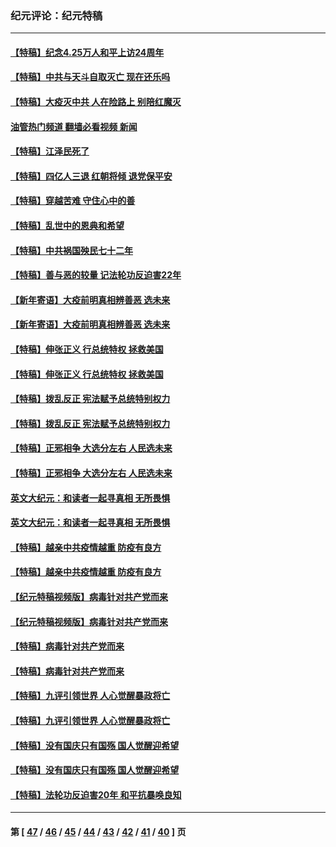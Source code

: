 ### 纪元评论：纪元特稿
---
#### [【特稿】纪念4.25万人和平上访24周年](../../pages/nsc424/n13980883.md?05110330) 
#### [【特稿】中共与天斗自取灭亡 现在还乐吗](../../pages/nsc424/n13897482.md?05110330) 
#### [【特稿】大疫灭中共 人在险路上 别陪红魔灭](../../pages/nsc424/n13890697.md?05110330) 
#### [油管热门频道 翻墙必看视频 新闻](ok?05110330)
#### [【特稿】江泽民死了](../../pages/nsc424/n13876300.md?05110330) 
#### [【特稿】四亿人三退 红朝将倾 退党保平安](../../pages/nsc424/n13794378.md?05110330) 
#### [【特稿】穿越苦难 守住心中的善](../../pages/nsc424/n13784979.md?05110330) 
#### [【特稿】乱世中的恩典和希望](../../pages/nsc424/n13734687.md?05110330) 
#### [【特稿】中共祸国殃民七十二年](../../pages/nsc424/n13272607.md?05110330) 
#### [【特稿】善与恶的较量 记法轮功反迫害22年](../../pages/nsc424/n13086597.md?05110330) 
#### [【新年寄语】大疫前明真相辨善恶 选未来](../../pages/nsc424/n12660855.md?05110330) 
#### [【新年寄语】大疫前明真相辨善恶 选未来](../../pages/nsc424/n12660855.md?05110330) 
#### [【特稿】伸张正义 行总统特权 拯救美国](../../pages/nsc424/n12616806.md?05110330) 
#### [【特稿】伸张正义 行总统特权 拯救美国](../../pages/nsc424/n12616806.md?05110330) 
#### [【特稿】拨乱反正 宪法赋予总统特别权力](../../pages/nsc424/n12598306.md?05110330) 
#### [【特稿】拨乱反正 宪法赋予总统特别权力](../../pages/nsc424/n12598306.md?05110330) 
#### [【特稿】正邪相争 大选分左右 人民选未来](../../pages/nsc424/n12545208.md?05110330) 
#### [【特稿】正邪相争 大选分左右 人民选未来](../../pages/nsc424/n12545208.md?05110330) 
#### [英文大纪元：和读者一起寻真相 无所畏惧](../../pages/nsc424/n12542027.md?05110330) 
#### [英文大纪元：和读者一起寻真相 无所畏惧](../../pages/nsc424/n12542027.md?05110330) 
#### [【特稿】越亲中共疫情越重 防疫有良方](../../pages/nsc424/n12042989.md?05110330) 
#### [【特稿】越亲中共疫情越重 防疫有良方](../../pages/nsc424/n12042989.md?05110330) 
#### [【纪元特稿视频版】病毒针对共产党而来](../../pages/nsc424/n11977328.md?05110330) 
#### [【纪元特稿视频版】病毒针对共产党而来](../../pages/nsc424/n11977328.md?05110330) 
#### [【特稿】病毒针对共产党而来](../../pages/nsc424/n11928818.md?05110330) 
#### [【特稿】病毒针对共产党而来](../../pages/nsc424/n11928818.md?05110330) 
#### [【特稿】九评引领世界 人心觉醒暴政将亡](../../pages/nsc424/n11660496.md?05110330) 
#### [【特稿】九评引领世界 人心觉醒暴政将亡](../../pages/nsc424/n11660496.md?05110330) 
#### [【特稿】没有国庆只有国殇 国人觉醒迎希望](../../pages/nsc424/n11549354.md?05110330) 
#### [【特稿】没有国庆只有国殇 国人觉醒迎希望](../../pages/nsc424/n11549354.md?05110330) 
#### [【特稿】法轮功反迫害20年 和平抗暴唤良知](../../pages/nsc424/n11389135.md?05110330) 

---
#### 第 [ [47](./47.md?05110330) / [46](./46.md?05110330) / [45](./45.md?05110330) / [44](./44.md?05110330) / [43](./43.md?05110330) / [42](./42.md?05110330) / [41](./41.md?05110330) / [40](./40.md?05110330) ] 页
